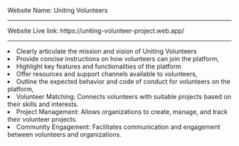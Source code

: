Website Name: Uniting Volunteers

<hr/>
Website Live link: https://uniting-volunteer-project.web.app/
<hr/>
<li>Clearly articulate the mission and vision of Uniting Volunteers</li>

<li>Provide concise instructions on how volunteers can join the platform,</li>

<li>Highlight key features and functionalities of the platform</li>

<li>Offer resources and support channels available to volunteers,</li>

<li>Outline the expected behavior and code of conduct for volunteers on the platform,</li>
<li>Volunteer Matching: Connects volunteers with suitable projects based on their skills and interests.</li>
<li>Project Management: Allows organizations to create, manage, and track their volunteer projects.</li>
<li>Community Engagement: Facilitates communication and engagement between volunteers and organizations.</li>
